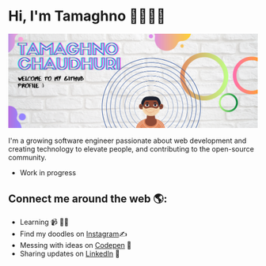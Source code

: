 # Hi, I'm Tamaghno 🙂👋🏾‍💻

<img src="https://github.com/Tamaghno/Tamaghno/blob/master/Tamaghno%20chaudhuri%20banner.png?raw=true" alt="banner">

I'm a growing software engineer passionate about web development and creating technology to elevate people, and contributing to the open-source community.
</br>
- Work in progress

## Connect me around the web 🌎: 

- Learning 📹 ✍🏾
- Find my doodles on <a href="https://www.instagram.com/_.hijibijbij._/"> Instagram</a>✍️ 
- Messing with ideas on <a href="https://codepen.io/tamaghno"> Codepen</a> 🏓
- Sharing updates on <a href="https://www.linkedin.com/in/tamaghno-chaudhuri-339b6665">LinkedIn</a> 💼
